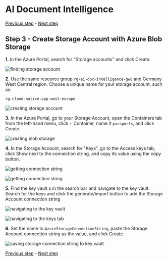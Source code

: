 # AI Document Intelligence

[Previous step](../step-02/README.md) - [Next step](../step-04/README.md)

## Step 3 - Create Storage Account with Azure Blob Storage

**1.** In the Azure Portal, search for "Storage accounts" and click Create.

![finding storage account](sshot-3-1.png)

**2.** Use the same resource group `rg-ai-doc-intelligence-gwc` and Germany West Central region. Choose a unique name for your storage account, such as:

```
rg-cloud-native-app-west-europe
```

![creating storage account](sshot-3-2.png)

**3.** In the Azure Portal, go to your Storage Account, open the Containers tab from the left-hand menu, click + Container, name it `passports`, and click Create.

![creating blob storage](sshot-3-3.png)

**4.** In the Storage Account, search for "Keys", go to the Access keys tab, click Show next to the connection string, and copy its value using the copy button.

![getting connection string](sshot-3-4.png)

![getting connection string](sshot-3-5.png)

**5.** Find the key vault s in the search bar and navigate to the key vault. Search for the keys and click the generate/import button to add the Storage Account connection string

![navigating to the key vault](sshot-3-6.png)

![navigating to the keys tab](sshot-3-7.png)

**6.** Set the name to `AzureStorageConnectionString`, paste the Storage Account connection string as the value, and click Create.

![saving storage connection string to key vault](sshot-3-8.png)

[Previous step](../step-02/README.md) - [Next step](../step-04/README.md)